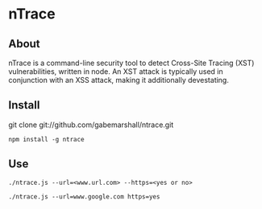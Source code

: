 nTrace
======

About
-------

nTrace is a command-line security tool to detect Cross-Site Tracing (XST) vulnerabilities, written in node. An XST attack is typically used in conjunction with an XSS attack, making it additionally devestating.

Install
-------

git clone git://github.com/gabemarshall/ntrace.git

```
npm install -g ntrace
```

Use
-------
```
./ntrace.js --url=<www.url.com> --https=<yes or no>

./ntrace.js --url=www.google.com https=yes
```
